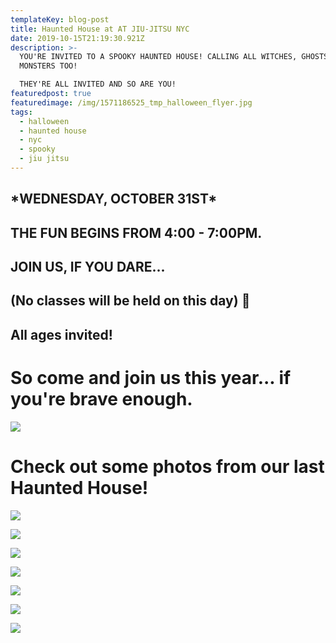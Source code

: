 ```yaml
---
templateKey: blog-post
title: Haunted House at AT JIU-JITSU NYC
date: 2019-10-15T21:19:30.921Z
description: >-
  YOU'RE INVITED TO A SPOOKY HAUNTED HOUSE! CALLING ALL WITCHES, GHOSTS AND
  MONSTERS TOO!

  THEY'RE ALL INVITED AND SO ARE YOU!
featuredpost: true
featuredimage: /img/1571186525_tmp_halloween_flyer.jpg
tags:
  - halloween
  - haunted house
  - nyc
  - spooky
  - jiu jitsu
---
```

## \*WEDNESDAY, OCTOBER 31ST\*

## THE FUN BEGINS FROM 4:00 - 7:00PM.

## JOIN US, IF YOU DARE...

## (No classes will be held on this day) 🎃

## All ages invited!

# So come and join us this year... if you're brave enough.

![](/img/1571186525_tmp_halloween_flyer.jpg)

# Check out some photos from our last Haunted House!

![](/img/1571187116_tmp_1571186503_tmp_158w6w5.jpg)

![](/img/1571186152_tmp_dsc04281_tbtdma.jpg)

![](/img/1571186105_tmp_dsc04224_xcrgwk.jpg)

![](/img/1571186003_tmp_dsc04220_k2oetj.jpg)

![](/img/1571185978_tmp_dsc04238_pc6sve.jpg)

![](/img/1571186074_tmp_dsc04235_ygdo36.jpg)

![](/img/1571186136_tmp_dsc04124_ummrjs.jpg)
